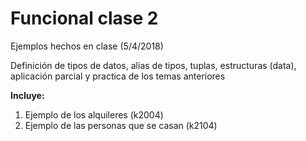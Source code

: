 # Funcional clase 2
Ejemplos hechos en clase (5/4/2018)

Definición de tipos de datos, alias de tipos, tuplas, estructuras (data), aplicación parcial y practica de los temas anteriores

**Incluye:**
1. Ejemplo de los alquileres (k2004)
2. Ejemplo de las personas que se casan (k2104)

